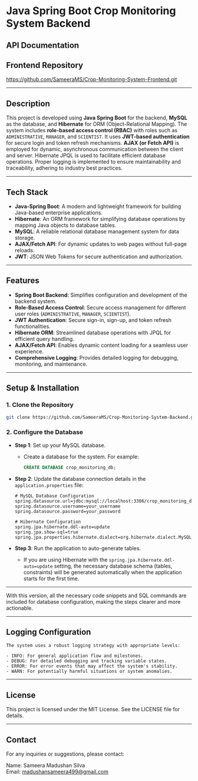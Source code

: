 # Java Spring Boot Crop Monitoring System Backend

## API Documentation


## Frontend Repository
https://github.com/SameeraMS/Crop-Monitoring-System-Frontend.git

---

## Description
This project is developed using **Java Spring Boot** for the backend, **MySQL** as the database, and **Hibernate** for ORM (Object-Relational Mapping). The system includes **role-based access control (RBAC)** with roles such as `ADMINISTRATIVE`, `MANAGER`, and `SCIENTIST`. It uses **JWT-based authentication** for secure login and token refresh mechanisms. **AJAX (or Fetch API)** is employed for dynamic, asynchronous communication between the client and server. Hibernate JPQL is used to facilitate efficient database operations. Proper logging is implemented to ensure maintainability and traceability, adhering to industry best practices.

---

## Tech Stack
- **Java-Spring Boot**: A modern and lightweight framework for building Java-based enterprise applications.
- **Hibernate**: An ORM framework for simplifying database operations by mapping Java objects to database tables.
- **MySQL**: A reliable relational database management system for data storage.
- **AJAX/Fetch API**: For dynamic updates to web pages without full-page reloads.
- **JWT**: JSON Web Tokens for secure authentication and authorization.

---

## Features
- **Spring Boot Backend**: Simplifies configuration and development of the backend system.
- **Role-Based Access Control**: Secure access management for different user roles (`ADMINISTRATIVE`, `MANAGER`, `SCIENTIST`).
- **JWT Authentication**: Secure sign-in, sign-up, and token refresh functionalities.
- **Hibernate ORM**: Streamlined database operations with JPQL for efficient query handling.
- **AJAX/Fetch API**: Enables dynamic content loading for a seamless user experience.
- **Comprehensive Logging**: Provides detailed logging for debugging, monitoring, and maintenance.

---

## Setup & Installation

### 1. Clone the Repository
```bash
git clone https://github.com/SameeraMS/Crop-Monitoring-System-Backend.git
```

### 2. Configure the Database

- **Step 1**: Set up your MySQL database.
  - Create a database for the system. For example:
    ```sql
    CREATE DATABASE crop_monitoring_db;
    ```
  
- **Step 2**: Update the database connection details in the `application.properties` file:
    ```properties
    # MySQL Database Configuration
    spring.datasource.url=jdbc:mysql://localhost:3306/crop_monitoring_db
    spring.datasource.username=your_username
    spring.datasource.password=your_password

    # Hibernate Configuration
    spring.jpa.hibernate.ddl-auto=update
    spring.jpa.show-sql=true
    spring.jpa.properties.hibernate.dialect=org.hibernate.dialect.MySQL8Dialect
    ```

- **Step 3**: Run the application to auto-generate tables.
  - If you are using Hibernate with the `spring.jpa.hibernate.ddl-auto=update` setting, the necessary database schema (tables, constraints) will be generated automatically when the application starts for the first time.

---

With this version, all the necessary code snippets and SQL commands are included for database configuration, making the steps clearer and more actionable.


---

## Logging Configuration

```text
The system uses a robust logging strategy with appropriate levels:

- INFO: For general application flow and milestones.
- DEBUG: For detailed debugging and tracking variable states.
- ERROR: For error events that may affect the system's stability.
- WARN: For potentially harmful situations or system anomalies.
```
---

## License

This project is licensed under the MIT License. See the LICENSE file for details.

---

## Contact

For any inquiries or suggestions, please contact:

Name: Sameera Madushan Silva  
Email: madushansameera499@gmail.com
